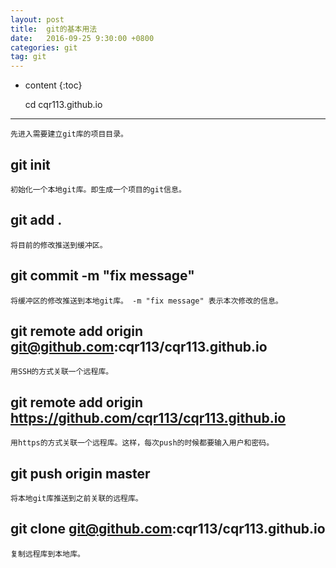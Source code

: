 ```yaml
---
layout: post
title:  git的基本用法
date:   2016-09-25 9:30:00 +0800
categories: git
tag: git
---
```


* content
{:toc}

   cd   cqr113.github.io
-----------------------------------------
    先进入需要建立git库的项目目录。

   git init
--------------------------------------
    初始化一个本地git库。即生成一个项目的git信息。

   git add .
-------------------------------------- 
    将目前的修改推送到缓冲区。

   git commit -m "fix message" 
---------------------------------------
    将缓冲区的修改推送到本地git库。 -m "fix message" 表示本次修改的信息。

   git remote add origin git@github.com:cqr113/cqr113.github.io
--------------------------------------
    用SSH的方式关联一个远程库。

 git remote add origin https://github.com/cqr113/cqr113.github.io
--------------------------------------
    用https的方式关联一个远程库。这样，每次push的时候都要输入用户和密码。

  git push origin master
---------------------------------------
    将本地git库推送到之前关联的远程库。

  git clone git@github.com:cqr113/cqr113.github.io
--------------------------------------
    复制远程库到本地库。



